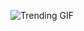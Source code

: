 ![Trending GIF](https://media3.giphy.com/media/v1.Y2lkPThiYjIxNzcydmMyN2o1NWR6MTc2cGw5dXV3N202azh1d2s3NG9ha3M5ZWl6bTF2YyZlcD12MV9naWZzX3NlYXJjaCZjdD1n/2jMtpIi8mhE8ctiMtK/giphy.gif)
